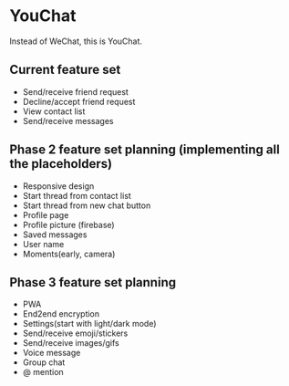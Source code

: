 # YouChat

Instead of WeChat, this is YouChat.

## Current feature set
 - Send/receive friend request
 - Decline/accept friend request
 - View contact list
 - Send/receive messages

## Phase 2 feature set planning (implementing all the placeholders)
 - Responsive design
 - Start thread from contact list
 - Start thread from new chat button
 - Profile page
 - Profile picture (firebase)
 - Saved messages
 - User name
 - Moments(early, camera)

## Phase 3 feature set planning
 - PWA
 - End2end encryption
 - Settings(start with light/dark mode)
 - Send/receive emoji/stickers
 - Send/receive images/gifs
 - Voice message
 - Group chat
 - @ mention
